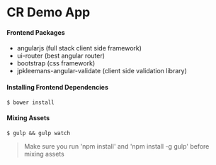 # CR Demo App

#### Frontend Packages
- angularjs (full stack client side framework)
- ui-router (best angular router)
- bootstrap (css framework)
- jpkleemans-angular-validate (client side validation library)

#### Installing Frontend Dependencies
```
$ bower install
```

#### Mixing Assets
```
$ gulp && gulp watch
```
> Make sure you run 'npm install' and 'npm install -g gulp' before mixing assets
